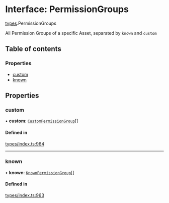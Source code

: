 # Interface: PermissionGroups

[types](../wiki/types).PermissionGroups

All Permission Groups of a specific Asset, separated by `known` and `custom`

## Table of contents

### Properties

- [custom](../wiki/types.PermissionGroups#custom)
- [known](../wiki/types.PermissionGroups#known)

## Properties

### custom

• **custom**: [`CustomPermissionGroup`](../wiki/api.entities.CustomPermissionGroup.CustomPermissionGroup)[]

#### Defined in

[types/index.ts:964](https://github.com/PolymeshAssociation/polymesh-sdk/blob/16e8c2ca/src/types/index.ts#L964)

___

### known

• **known**: [`KnownPermissionGroup`](../wiki/api.entities.KnownPermissionGroup.KnownPermissionGroup)[]

#### Defined in

[types/index.ts:963](https://github.com/PolymeshAssociation/polymesh-sdk/blob/16e8c2ca/src/types/index.ts#L963)

